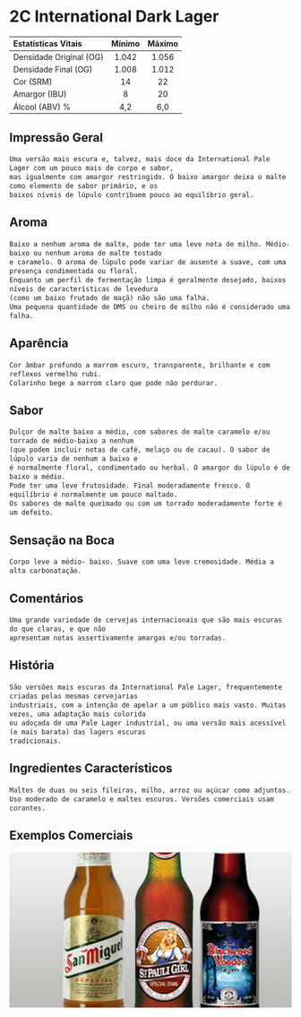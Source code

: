 # 2C International Dark Lager

|Estatísticas Vitais      |Mínimo  | Máximo |
|:------------------------|:------:|:------:|
| Densidade Original (OG) |1.042   |1.056   |
| Densidade Final (OG)    |1.008   |1.012   |
| Cor (SRM)               |14      |22      |
| Amargor (IBU)           |8       |20      |
| Álcool (ABV) %          |4,2     |6,0     |

## Impressão Geral

```
Uma versão mais escura e, talvez, mais doce da International Pale Lager com um pouco mais de corpo e sabor, 
mas igualmente com amargor restringido. O baixo amargor deixa o malte como elemento de sabor primário, e os 
baixos níveis de lúpulo contribuem pouco ao equilíbrio geral.
```

## Aroma

```
Baixo a nenhum aroma de malte, pode ter uma leve nota de milho. Médio- baixo ou nenhum aroma de malte tostado
e caramelo. O aroma de lúpulo pode variar de ausente a suave, com uma presença condimentada ou floral. 
Enquanto um perfil de fermentação limpa é geralmente desejado, baixos níveis de características de levedura 
(como um baixo frutado de maçã) não são uma falha. 
Uma pequena quantidade de DMS ou cheiro de milho não é considerado uma falha.

```

## Aparência

```
Cor âmbar profundo a marrom escuro, transparente, brilhante e com reflexos vermelho rubi. 
Colarinho bege a marrom claro que pode não perdurar.
```

## Sabor

```
Dulçor de malte baixo a médio, com sabores de malte caramelo e/ou torrado de médio-baixo a nenhum 
(que podem incluir notas de café, melaço ou de cacau). O sabor de lúpulo varia de nenhum a baixo e 
é normalmente floral, condimentado ou herbal. O amargor do lúpulo é de baixo a médio. 
Pode ter uma leve frutosidade. Final moderadamente fresco. O equilíbrio é normalmente um pouco maltado. 
Os sabores de malte queimado ou com um torrado moderadamente forte é um defeito.
```

## Sensação na Boca

```
Corpo leve a médio- baixo. Suave com uma leve cremosidade. Média a alta carbonatação.
```

## Comentários

```
Uma grande variedade de cervejas internacionais que são mais escuras do que claras, e que não 
apresentam notas assertivamente amargas e/ou torradas.
```

## História

```
São versões mais escuras da International Pale Lager, frequentemente criadas pelas mesmas cervejarias 
industriais, com a intenção de apelar a um público mais vasto. Muitas vezes, uma adaptação mais colorida 
ou adoçada de uma Pale Lager industrial, ou uma versão mais acessível (e mais barata) das lagers escuras 
tradicionais.
```

## Ingredientes Característicos

```
Maltes de duas ou seis fileiras, milho, arroz ou açúcar como adjuntos. 
Uso moderado de caramelo e maltes escuros. Versões comerciais usam corantes.
```

## Exemplos Comerciais

![](images/2C.jpg)
